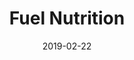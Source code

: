 ---
layout: post
title: "Fuel Nutrition"
date: 2019-02-22
category: Design Strategy
thumbnail: fuelnutrition.svg
color: F87A3B

---